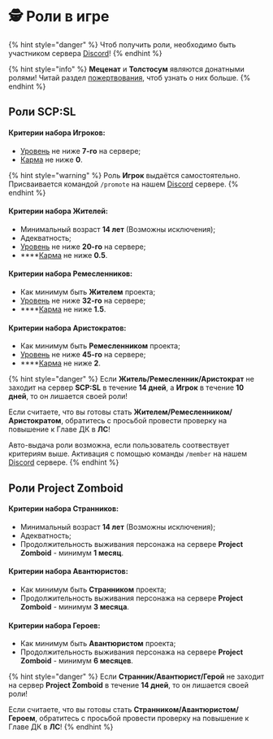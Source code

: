 # 🕵 Роли в игре

{% hint style="danger" %}
Чтоб получить роли, необходимо быть участником сервера [Discord](https://discord.com/invite/376sEKP2tX)!
{% endhint %}

{% hint style="info" %}
**Меценат** и **Толстосум** являются донатными ролями! Читай раздел [пожертвования](donate.md), чтоб узнать о них больше.
{% endhint %}

## Роли SCP:SL

#### **Критерии набора Игроков:**

* [Уровень](../scpsl-features/server-systems/level-system.md) не ниже **7-го** на сервере;
* [Карма](../scpsl-features/server-systems/karma.md) не ниже **0**.

{% hint style="warning" %}
Роль **Игрок** выдаётся самостоятельно. Присваивается командой `/promote` на нашем [Discord](https://discord.com/invite/376sEKP2tX) сервере.
{% endhint %}

#### **Критерии набора Жителей:**

* Минимальный возраст **14 лет** (Возможны исключения);
* Адекватность;
* [Уровень](../scpsl-features/server-systems/level-system.md) не ниже **20-го** на сервере;
* ****[Карма](../scpsl-features/server-systems/karma.md) не ниже **0.5**.

#### **Критерии набора Ремесленников:**

* Как минимум быть **Жителем** проекта;
* [Уровень](../scpsl-features/server-systems/level-system.md) не ниже **32-го** на сервере;
* ****[Карма](../scpsl-features/server-systems/karma.md) не ниже **1.5**.

#### **Критерии набора Аристократов:**

* Как минимум быть **Ремесленником** проекта;
* [Уровень](../scpsl-features/server-systems/level-system.md) не ниже **45-го** на сервере;
* ****[Карма](../scpsl-features/server-systems/karma.md) не ниже **2**.

{% hint style="danger" %}
Если **Житель/Ремесленник/Аристократ** не заходит на сервер **SCP:SL** в течение **14 дней**, а **Игрок** в течение **10 дней**, то он лишается своей роли!

Если считаете, что вы готовы стать **Жителем/Ремесленником/Аристократом**, обратитесь с просьбой провести проверку на повышение к Главе ДК в **ЛС**!

Авто-выдача роли возможна, если пользователь соотвествует критериям выше. Активация с помощью команды `/member` на нашем [Discord](https://discord.com/invite/376sEKP2tX) сервере.
{% endhint %}

## Роли **Project Zomboid**

#### **Критерии набора Странников:**

* Минимальный возраст **14 лет** (Возможны исключения);
* Адекватность;
* Продолжительность выживания персонажа на сервере **Project Zomboid** - минимум **1 месяц**.

#### **Критерии набора Авантюристов:**

* Как минимум быть **Странником** проекта;
* Продолжительность выживания персонажа на сервере **Project Zomboid** - минимум **3 месяца**.

#### **Критерии набора Героев:**

* Как минимум быть **Авантюристом** проекта;
* Продолжительность выживания персонажа на сервере **Project Zomboid** - минимум **6 месяцев**.

{% hint style="danger" %}
Если **Странник/Авантюрист/Герой** не заходит на сервер **Project Zomboid** в течение **14 дней**, то он лишается своей роли!

Если считаете, что вы готовы стать **Странником/Авантюристом/Героем**, обратитесь с просьбой провести проверку на повышение к Главе ДК в **ЛС**!
{% endhint %}
